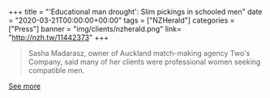 +++
title = "'Educational man drought': Slim pickings in schooled men"
date = "2020-03-21T00:00:00+00:00"
tags = ["NZHerald"]
categories = ["Press"]
banner = "img/clients/nzherald.png"
link= "http://nzh.tw/11442373"
+++

> Sasha Madarasz, owner of Auckland match-making agency Two's Company, said many of her clients were professional women seeking compatible men.

<a href="http://nzh.tw/11442373">See more</a>